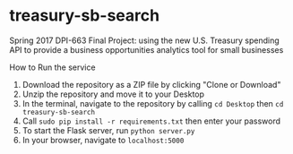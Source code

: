 # treasury-sb-search
Spring 2017 DPI-663 Final Project: using the new U.S. Treasury spending API to provide a business opportunities analytics tool for small businesses

How to Run the service

1. Download the repository as a ZIP file by clicking "Clone or Download" 
2. Unzip the repository and move it to your Desktop
3. In the terminal, navigate to the repository by calling `cd Desktop` then `cd treasury-sb-search`
4. Call `sudo pip install -r requirements.txt` then enter your password
5. To start the Flask server, run `python server.py`
6. In your browser, navigate to `localhost:5000`

